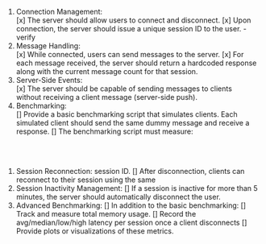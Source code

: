 1. Connection Management: <br>
[x] The server should allow users to connect and disconnect.
[x] Upon connection, the server should issue a unique session ID to the user. - verify
2. Message Handling: <br>
[x] While connected, users can send messages to the server.
[x] For each message received, the server should return a hardcoded response
along with the current message count for that session.
3. Server-Side Events: <br>
[x] The server should be capable of sending messages to clients without receiving a
client message (server-side push).
4. Benchmarking: <br>
[] Provide a basic benchmarking script that simulates clients. Each simulated client
should send the same dummy message and receive a response.
[] The benchmarking script must measure:

<br><br>
1. Session Reconnection:
session ID.
[] After disconnection, clients can reconnect to their session using the same
2. Session Inactivity Management:
[] If a session is inactive for more than 5 minutes, the server should automatically
disconnect the user.
3. Advanced Benchmarking:
[] In addition to the basic benchmarking:
[] Track and measure total memory usage.
[] Record the avg/median/low/high latency per session once a client
disconnects
[] Provide plots or visualizations of these metrics.